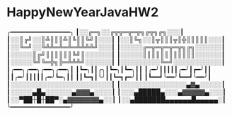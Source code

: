 # HappyNewYearJavaHW2

╭━━━━━━━━━━━━━━━━╮
┃░░╔═╗░░╔╦╦═╦═╦╗╔╦╗╔╗░░░┃
┃░░║╔╝░░║╩║║║╩║╚║║╚╝║░░░┃
┃░░║╚╗░░║╦║║║╦║╬║║║║║░░░┃
┃░░╚═╝░░╚╩╩═╩═╩═╩╩╩╩╝░░░┃
┃░░░░░╔═╦═╦═╦═╦╗╔╗░░░░░░┃
┃░░░░░║╔╝║║║║║║╚╝║░░░░░░┃
┃░░░░░║║║║║║║║║║║║░░░░░░┃
┃░░░░░╚╝╚═╬╗╠═╩╩╩╝░░░░░░┃
┃░░░░░░░░░╚═╝░░░░░░░░░░░┃
┃╭━━╮╭━━╮╭━━╮╭━━╮┃
┃┗━╮┃┃╭╮┃┗━╮┃┗━╮┃┃
┃╭━╯┃┃┃┃┃╭━╯┃┏━╯┃┃
┃┃╭━╯┃┃┃┃┃╭━╯┗━╮┃┃
┃┃┗━┓┃╰╯┃┃┗━┓┏━╯┃┃
┃┗━━┛╰━━╯┗━━┛╰━━╯┃
┃░░░░░░░░░░░░░░░░░░░░░░░┃
┃░░░░░░░░░░░░░░░▄▓▄░░░░░┃
┃░░░░░▄█▄░░░░░░▄▓▓▓▄░░░░┃
┃░░░▄█████▄░░░▄▓▓▓▓▓▄░░░┃
┃░░▀██┼█┼██▀░▄▓▓▓▓▓▓▓▄░░┃
┃░░▄███████▄▄▄▄▄▄█▄▄▄▄▄░┃
╰━━━━━━━━━━━━━━━━╯
